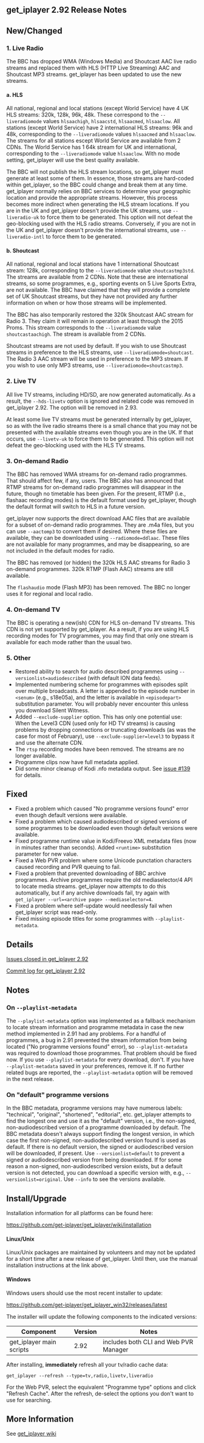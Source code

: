 ## get_iplayer 2.92 Release Notes

## New/Changed

### 1. Live Radio

The BBC has dropped WMA (Windows Media) and Shoutcast AAC live radio streams and replaced them with HLS (HTTP Live Streaming) AAC and Shoutcast MP3 streams.  get_iplayer has been updated to use the new streams.

#### a. HLS

All national, regional and local stations (except World Service) have 4 UK HLS streams: 320k, 128k, 96k, 48k.  These correspond to the `--liveradiomode` values `hlsaachigh`, `hlsaacstd`, `hlsaacmed`, `hlsaaclow`.  All stations (except World Service) have 2 international HLS streams: 96k and 48k, corresponding to the `--liveradiomode` values `hlsaacmed` and `hlsaaclow`. The streams for all stations escept World Service are available from 2 CDNs.  The World Service has 1 64k stream for UK and international, corresponding to the `--liveradiomode` value `hlsaaclow`.  With no mode setting, get_iplayer will use the best quality available.

The BBC will not publish the HLS stream locations, so get_iplayer must generate at least some of them. In essence, those streams are hard-coded within get_iplayer, so the BBC could change and break them at any time.  get_iplayer normally relies on BBC services to determine your geographic location and provide the appropriate streams.  However, this process becomes more indirect when generating the HLS stream locations.  If you are in the UK and get_iplayer doesn't provide the UK streams, use `--liveradio-uk` to force them to be generated.  This option will not defeat the geo-blocking used with the HLS radio streams.  Conversely, if you are not in the UK and get_iplayer doesn't provide the international streams, use `--liveradio-intl` to force them to be generated.

#### b. Shoutcast

All national, regional and local stations have 1 international Shoutcast stream: 128k, corresponding to the `--liveradiomode` value `shoutcastmp3std`.  The streams are available from 2 CDNs.  Note that these are international streams, so some programmes, e.g., sporting events on 5 Live Sports Extra, are not available.  The BBC have claimed that they will provide a complete set of UK Shoutcast streams, but they have not provided any further information on when or how those streams will be implemented.

The BBC has also temporarily restored the 320k Shoutcast AAC stream for Radio 3.  They claim it will remain in operation at least through the 2015 Proms.  This stream corresponds to the `--liveradiomode` value `shoutcastaachigh`.  The stream is available from 2 CDNs.

Shoutcast streams are not used by default.  If you wish to use Shoutcast streams in preference to the HLS streams, use `--liveradiomode=shoutcast`.  The Radio 3 AAC stream will be used in preference to the MP3 stream.  If you wish to use only MP3 streams, use `--liveradiomode=shoutcastmp3`.

### 2. Live TV

All live TV streams, including HD/SD, are now generated automatically.  As a result, the `--hds-livetv` option is ignored and related code was removed in get_iplayer 2.92.  The option will be removed in 2.93.

At least some live TV streams must be generated internally by get_iplayer, so as with the live radio streams there is a small chance that you may not be presented with the available streams even though you are in the UK.  If that occurs, use `--livetv-uk` to force them to be generated.  This option will not defeat the geo-blocking used with the HLS TV streams.

### 3. On-demand Radio

The BBC has removed WMA streams for on-demand radio programmes.  That should affect few, if any, users.  The BBC also has announced that RTMP streams for on-demand radio programmes will disappear in the future, though no timetable has been given.  For the present, RTMP (i.e., flashaac recording modes) is the default format used by get_iplayer, though the default format will switch to HLS in a future version.

get_iplayer now supports the direct download AAC files that are available for a subset of on-demand radio programmes.  They are .m4a files, but you can use `--aactomp3` to convert them if desired.  Where these files are available, they can be downloaded using `--radiomode=ddlaac`.  These files are not available for many programmes, and may be disappearing, so are not included in the default modes for radio.

The BBC has removed (or hidden) the 320k HLS AAC streams for Radio 3 on-demand programmes.  320k RTMP (Flash AAC) streams are still available.

The `flashaudio` mode (Flash MP3) has been removed.  The BBC no longer uses it for regional and local radio.

### 4. On-demand TV

The BBC is operating a new(ish) CDN for HLS on-demand TV streams.  This CDN is not yet supported by get_iplayer.  As a result, if you are using HLS recording modes for TV programmes, you may find that only one stream is available for each mode rather than the usual two.

### 5. Other

- Restored ability to search for audio described programmes using `--versionlist=audiodescribed` (with default ION data feeds).
- Implemented numbering scheme for programmes with episodes split over multiple broadcasts. A letter is appended to the episode number in `<senum>` (e.g., s18e05a), and the letter is available in `<episodepart>` substitution parameter.  You will probably never encounter this unless you download Silent Witness.
- Added `--exclude-supplier` option.  This has only one potential use: When the Level3 CDN (used only for HD TV streams) is causing problems by dropping connections or truncating downloads (as was the case for most of February), use `--exclude-supplier=level3` to bypass it and use the alternate CDN.
- The `rtsp` recording modes have been removed. The streams are no longer available.
- Programme clips now have full metadata applied.
- Did some minor cleanup of Kodi .nfo metadata output.  See [issue #139](https://github.com/get-iplayer/get_iplayer/issues/139) for details.

## Fixed

- Fixed a problem which caused "No programme versions found" error even though default versions were available.
- Fixed a problem which caused audiodescribed or signed versions of some programmes to be downloaded even though default versions were available.
- Fixed programme runtime value in Kodi/Freevo XML metadata files (now in minutes rather than seconds).  Added `<runtime>` substitution parameter for new value.
- Fixed a Web PVR problem where some Unicode punctation characters caused recording and PVR queuing to fail.
- Fixed a problem that prevented downloading of BBC archive programmes. Archive programmes require the old mediaselector/4 API to locate media streams.  get_iplayer now attempts to do this automatically, but if any archive downloads fail, try again with `get_iplayer --url=<archive page> --mediaselector=4`.
- Fixed a problem where self-update would needlessly fail when get_iplayer script was read-only.
- Fixed missing episode titles for some programmes with `--playlist-metadata`.

## Details

[Issues closed in get_iplayer 2.92](https://github.com/get-iplayer/get_iplayer/issues?q=is%3Aclosed+milestone%3A2.92+sort%3Acreated-asc+)

[Commit log for get_iplayer 2.92](https://github.com/get-iplayer/get_iplayer/compare/v2.91...v2.92)

## Notes

### On `--playlist-metadata`

The `--playlist-metadata` option was implemented as a fallback mechanism to locate stream information and programme metadata in case the new method implemented in 2.91 had any problems.  For a handful of programmes, a bug in 2.91 prevented the stream information from being located ("No programme versions found" error), so `--playlist-metadata` was required to download those programmes.  That problem should be fixed now.  If you use `--playlist-metadata` for every download, don't.  If you have `--playlist-metadata` saved in your preferences, remove it.  If no further related bugs are reported, the `--playlist-metadata` option will be removed in the next release.

### On "default" programme versions

In the BBC metadata, programme versions may have numerous labels: "technical", "original", "shortened", "editorial", etc.  get_iplayer attempts to find the longest one and use it as the "default" version, i.e., the non-signed, non-audiodescribed version of a programme downloaded by default.  The BBC metadata doesn't always support finding the longest version, in which case the first non-signed, non-audiodescribed version found is used as default.  If there is no default version, the signed or audiodescribed version will be downloaded, if present.  Use `--versionlist=default` to prevent a signed or audiodescribed version from being downloaded.  If for some reason a non-signed, non-audiodescribed version exists, but a default version is not detected, you can download a specific version with, e.g., `--versionlist=original`.  Use `--info` to see the versions available.

## Install/Upgrade

Installation information for all platforms can be found here:

<https://github.com/get-iplayer/get_iplayer/wiki/installation>

#### Linux/Unix

Linux/Unix packages are maintained by volunteers and may not be updated for a short time after a new release of get_iplayer.  Until then, use the manual installation instructions at the link above.

#### Windows

Windows users should use the most recent installer to update:

<https://github.com/get-iplayer/get_iplayer_win32/releases/latest>

The installer will update the following components to the indicated versions:

|Component|Version|Notes
|---------|-------|-----
|get_iplayer main scripts|2.92|includes both CLI and Web PVR Manager

After installing, **immediately** refresh all your tv/radio cache data:

    get_iplayer --refresh --type=tv,radio,livetv,liveradio

For the Web PVR, select the equivalent "Programme type" options and click "Refresh Cache".  After the refresh, de-select the options you don't want to use for searching.

## More Information

See [get_iplayer wiki](https://github.com/get-iplayer/get_iplayer/wiki)
